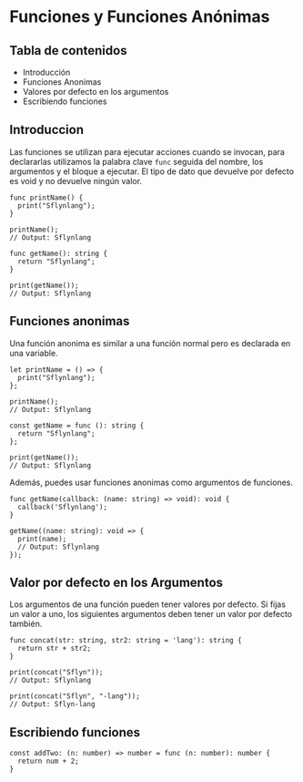 # Funciones y Funciones Anónimas

## Tabla de contenidos
* Introducción
* Funciones Anonimas
* Valores por defecto en los argumentos
* Escribiendo funciones

## Introduccion
Las funciones se utilizan para ejecutar acciones cuando se invocan, para declararlas utilizamos
la palabra clave `func` seguida del nombre, los argumentos y el bloque a ejecutar.
El tipo de dato que devuelve por defecto es void y no devuelve ningún valor.
```
func printName() {
  print("Sflynlang");
}

printName();
// Output: Sflynlang

func getName(): string {
  return "Sflynlang";
}

print(getName());
// Output: Sflynlang
```

## Funciones anonimas
Una función anonima es similar a una función normal pero es declarada en una variable.
```
let printName = () => {
  print("Sflynlang");
};

printName();
// Output: Sflynlang

const getName = func (): string {
  return "Sflynlang";
};

print(getName());
// Output: Sflynlang
```
Además, puedes usar funciones anonimas como argumentos de funciones.
```
func getName(callback: (name: string) => void): void {
  callback('Sflynlang');
}

getName((name: string): void => {
  print(name);
  // Output: Sflynlang
});
```

## Valor por defecto en los Argumentos
Los argumentos de una función pueden tener valores por defecto. Si fijas un valor a uno,
los siguientes argumentos deben tener un valor por defecto también.
```
func concat(str: string, str2: string = 'lang'): string {
  return str + str2;
}

print(concat("Sflyn"));
// Output: Sflynlang

print(concat("Sflyn", "-lang"));
// Output: Sflyn-lang
```

## Escribiendo funciones
```
const addTwo: (n: number) => number = func (n: number): number {
  return num + 2;
}
```
